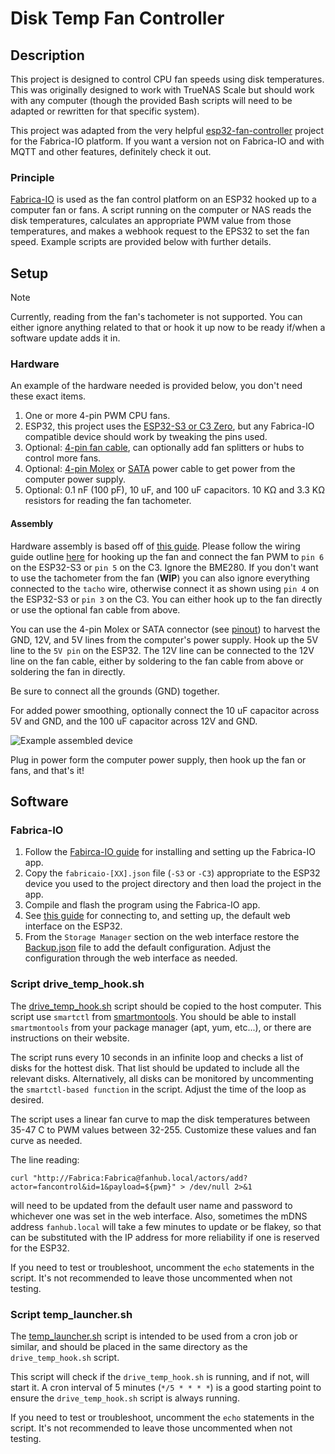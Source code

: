 # Disk Temp Fan Controller

## Description
This project is designed to control CPU fan speeds using disk temperatures. This was originally designed to work with TrueNAS Scale but should work with any computer (though the provided Bash scripts will need to be adapted or rewritten for that specific system).

This project was adapted from the very helpful [esp32-fan-controller](https://github.com/KlausMu/esp32-fan-controller) project for the Fabrica-IO platform. If you want a version not on Fabrica-IO and with MQTT and other features, definitely check it out.

### Principle
[Fabrica-IO](https://gabrica-io.com) is used as the fan control platform on an ESP32 hooked up to a computer fan or fans. A script running on the computer or NAS reads the disk temperatures, calculates an appropriate PWM value from those temperatures, and makes a webhook request to the EPS32 to set the fan speed. Example scripts are provided below with further details.

## Setup
> [!NOTE]
> Currently, reading from the fan's tachometer is not supported. You can either ignore anything related to that or hook it up now to be ready if/when a software update adds it in.

### Hardware

An example of the hardware needed is provided below, you don't need these exact items.

1. One or more 4-pin PWM CPU fans.
2. ESP32, this project uses the [ESP32-S3 or C3 Zero](https://www.aliexpress.us/item/3256806984814685.html), but any Fabrica-IO compatible device should work by tweaking the pins used.
3. Optional: [4-pin fan cable](https://www.amazon.com/skineat-Extension-Cable%EF%BC%8C4-Cable%EF%BC%8CCable-pc%EF%BC%8C3-Pin/dp/B08FT643QL), can optionally add fan splitters or hubs to control more fans.
4. Optional: [4-pin Molex](https://www.amazon.com/YiKaiEn-Molex-Video-Power-Supply/dp/B0BQRTBJWX) or [SATA](https://www.amazon.com/Express-Graphics-Video-Power-Adapter/dp/B0793N7TP9) power cable to get power from the computer power supply.
5. Optional: 0.1 nF (100 pF), 10 uF, and 100 uF capacitors. 10 KΩ and 3.3 KΩ resistors for reading the fan tachometer.

#### Assembly

Hardware assembly is based off of [this guide](https://github.com/KlausMu/esp32-fan-controller). Please follow the wiring guide outline [here](https://github.com/KlausMu/esp32-fan-controller/wiki/01-Wiring-diagram#wiring-diagram-for-fan-and-bme280) for hooking up the fan and connect the fan PWM to `pin 6` on the ESP32-S3 or `pin 5` on the C3. Ignore the BME280. If you don't want to use the tachometer from the fan (__WIP__) you can also ignore everything connected to the `tacho` wire, otherwise connect it as shown using `pin 4` on the ESP32-S3 or `pin 3` on the C3. You can either hook up to the fan directly or use the optional fan cable from above.

You can use the 4-pin Molex or SATA connector (see [pinout](https://www.smpspowersupply.com/connectors-pinouts.html)) to harvest the GND, 12V, and 5V lines from the computer's power supply. Hook up the 5V line to the `5V pin` on the ESP32. The 12V line can be connected to the 12V line on the fan cable, either by soldering to the fan cable from above or soldering the fan in directly.

Be sure to connect all the grounds (GND) together.

For added power smoothing, optionally connect the 10 uF capacitor across 5V and GND, and the 100 uF capacitor across 12V and GND.

![Example assembled device](photos/FanHub.jpg)

Plug in power form the computer power supply, then hook up the fan or fans, and that's it!

## Software

### Fabrica-IO

1. Follow the [Fabirca-IO guide](https://github.com/FabricaIO/FabricaIO-App/wiki/App-Usage#using-the-fabrica-io-app) for installing and setting up the Fabrica-IO app.
2. Copy the `fabricaio-[XX].json` file (`-S3` or `-C3`) appropriate to the ESP32 device you used to the project directory and then load the project in the app.
3. Compile and flash the program using the Fabrica-IO app.
4. See [this guide](https://github.com/FabricaIO/FabricaIO-esp32hub/wiki/WiFi-and-Web-Interface#connecting-to-wifi) for connecting to, and setting up, the default web interface on the ESP32.
5. From the `Storage Manager` section on the web interface restore the [Backup.json](Backup.json) file to add the default configuration. Adjust the configuration through the web interface as needed.

### Script drive_temp_hook.sh

The [drive_temp_hook.sh](drive_temp_hook.sh) script should be copied to the host computer. This script use `smartctl` from [smartmontools](https://www.smartmontools.org/). You should be able to install `smartmontools` from your package manager (apt, yum, etc...), or there are instructions on their website.

The script runs every 10 seconds in an infinite loop and checks a list of disks for the hottest disk. That list should be updated to include all the relevant disks. Alternatively, all disks can be monitored by uncommenting the `smartctl-based function` in the script. Adjust the time of the loop as desired.

The script uses a linear fan curve to map the disk temperatures between 35-47 C to PWM values between 32-255. Customize these values and fan curve as needed.

The line reading:
```shell
curl "http://Fabrica:Fabrica@fanhub.local/actors/add?actor=fancontrol&id=1&payload=${pwm}" > /dev/null 2>&1
```
will need to be updated from the default user name and password to whichever one was set in the web interface. Also, sometimes the mDNS address `fanhub.local` will take a few minutes to update or be flakey, so that can be substituted with the IP address for more reliability if one is reserved for the ESP32.

If you need to test or troubleshoot, uncomment the `echo` statements in the script. It's not recommended to leave those uncommented when not testing.

### Script temp_launcher.sh

The [temp_launcher.sh](temp_launcher.sh) script is intended to be used from a cron job or similar, and should be placed in the same directory as the `drive_temp_hook.sh` script.

This script will check if the `drive_temp_hook.sh` is running, and if not, will start it. A cron interval of 5 minutes (`*/5 * * * *`) is a good starting point to ensure the `drive_temp_hook.sh` script is always running.

If you need to test or troubleshoot, uncomment the `echo` statements in the script. It's not recommended to leave those uncommented when not testing.
